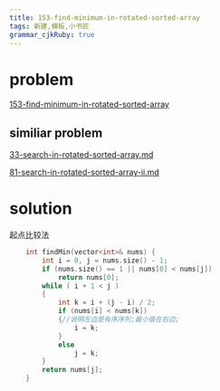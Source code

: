 ```yaml
---
title: 153-find-minimum-in-rotated-sorted-array
tags: 新建,模板,小书匠
grammar_cjkRuby: true
---
```


# problem
[153-find-minimum-in-rotated-sorted-array](https://leetcode.com/problems/find-minimum-in-rotated-sorted-array/?tab=Description)
## similiar problem

[33-search-in-rotated-sorted-array.md](https://github.com/DragonFive/Leetcode/blob/master/search/33-search-in-rotated-sorted-array.md)

[81-search-in-rotated-sorted-array-ii.md](https://github.com/DragonFive/Leetcode/blob/master/search/81-search-in-rotated-sorted-array-ii.md)

# solution
起点比较法
```cpp
    int findMin(vector<int>& nums) {
        int i = 0, j = nums.size() - 1;
        if (nums.size() == 1 || nums[0] < nums[j])
            return nums[0];
        while ( i + 1 < j )
        {
            int k = i + (j - i) / 2;
            if (nums[i] < nums[k])
            {//说明左边是有序序列;最小值在右边;
                i = k;
            }
            else
                j = k;
        }
        return nums[j];
    }
```